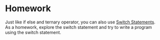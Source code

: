 # Homework
Just like if else and ternary operator, you can also use [Switch Statements](https://www.w3schools.com/js/js_switch.asp). As a homework, explore the switch statement and try to write a program using the switch statement.